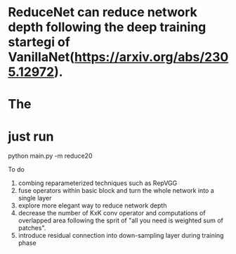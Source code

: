 # ReduceNet can reduce network depth following the deep training startegi of VanillaNet(https://arxiv.org/abs/2305.12972).
# The 




# just run
python main.py -m reduce20






To do
1. combing reparameterized techniques such as RepVGG
2. fuse operators within basic block and turn the whole network into a single layer
3. explore more elegant way to reduce network depth
4. decrease the number of KxK conv operator and computations of overlapped area following the sprit of "all you need is weighted sum of patches".
5. introduce residual connection into down-sampling layer during training phase
